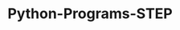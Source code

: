# Python-Programs-STEP
        
     
                    
                                   
                              
                                              
                   
      
  
